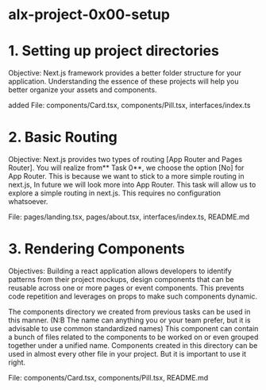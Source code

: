 # alx-project-0x00-setup

# 1. Setting up project directories

Objective: Next.js framework provides a better folder structure for your application. Understanding the essence of these projects will help you better organize your assets and components.

added File: components/Card.tsx, components/Pill.tsx, interfaces/index.ts

# 2. Basic Routing

Objective: Next.js provides two types of routing [App Router and Pages Router]. You will realize from** Task 0**, we choose the option [No] for App Router. This is because we want to stick to a more simple routing in next.js, In future we will look more into App Router. This task will allow us to explore a simple routing in next.js. This requires no configuration whatsoever.

File: pages/landing.tsx, pages/about.tsx, interfaces/index.ts, README.md

# 3. Rendering Components

Objectives: Building a react application allows developers to identify patterns from their project mockups, design components that can be reusable across one or more pages or event components. This prevents code repetition and leverages on props to make such components dynamic.

The components directory we created from previous tasks can be used in this manner. (N:B The name can anything you or your team prefer, but it is advisable to use common standardized names)
This component can contain a bunch of files related to the components to be worked on or even grouped together under a unified name.
Components created in this directory can be used in almost every other file in your project. But it is important to use it right.

File: components/Card.tsx, components/Pill.tsx, README.md
